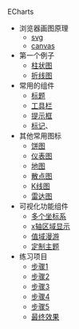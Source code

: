 
ECharts

* 浏览器画图原理
    - [svg](01/svg.html)
    - [canvas](01/canvas.html)
* 第一个例子
    - [柱状图](02/bar.html)
    - [折线图](02/line.html)
* 常用的组件
    - [标题](03/title.html)
    - [工具栏](03/toolbox.html)
    - [提示框](03/tooltip.html)
    - [标记](03/mark.html)、
* 其他常用图标
    - [饼图](04/pie.html)
    - [仪表图](04/gauge.html)
    - [地图](04/map.html)
    - [散点图](04/scatter.html)
    - [K线图](04/kline.html)
    - [雷达图](04/radar.html)
* 可视化功能组件
    - [多个坐标系](05/yaxis.html)
    - [x轴区域显示](05/datazoom.html)
    - [值域漫游](05/datarange.html)
    - [定制主题](05/theme.html)
* 练习项目
    - [步骤1](06/step1.html)
    - [步骤2](06/step2.html)
    - [步骤3](06/step3.html)
    - [步骤4](06/step4.html)
    - [步骤5](06/step5.html)
    - [最终效果](06/beijing.html)



